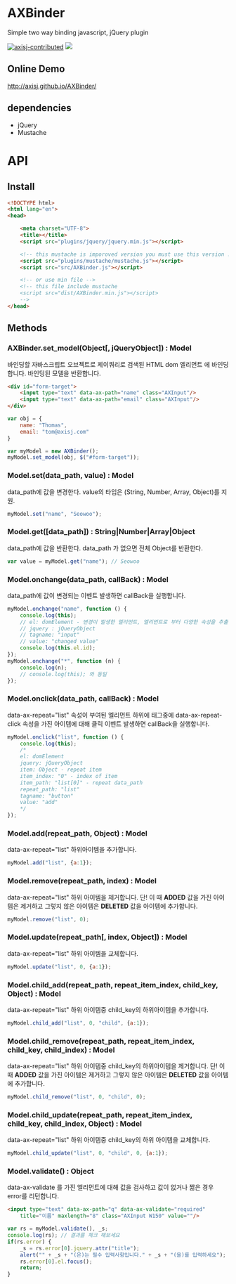 # AXBinder

Simple two way binding javascript, jQuery plugin

[![axisj-contributed](https://img.shields.io/badge/AXISJ.com-OpensourceJavascriptUILibrary-green.svg)](https://github.com/axisj) ![](https://img.shields.io/badge/Seowoo-Mondo&Thomas-red.svg)


## Online Demo
http://axisj.github.io/AXBinder/


## dependencies
- jQuery
- Mustache

# API

## Install
```html
<!DOCTYPE html>
<html lang="en">
<head>

	<meta charset="UTF-8">
	<title></title>
	<script src="plugins/jquery/jquery.min.js"></script>

    <!-- this mustache is imporoved version you must use this version ! -->
	<script src="plugins/mustache/mustache.js"></script>
	<script src="src/AXBinder.js"></script>

	<!-- or use min file -->
	<!-- this file include mustache
    <script src="dist/AXBinder.min.js"></script>
	-->
</head>
```

## Methods

### AXBinder.set_model(Object[, jQueryObject]) : Model
바인딩할 자바스크립트 오브젝트로
제이쿼리로 검색된 HTML dom 엘리먼트 에 바인딩합니다.
바인딩된 모델을 반환합니다.

```html
<div id="form-target">
	<input type="text" data-ax-path="name" class="AXInput"/>
	<input type="text" data-ax-path="email" class="AXInput"/>
</div>
```

```js
var obj = {
	name: "Thomas",
	email: "tom@axisj.com"
}

var myModel = new AXBinder();
myModel.set_model(obj, $("#form-target"));
```


### Model.set(data_path, value) : Model
data_path에 값을 변경한다. value의 타입은 (String, Number, Array, Object)를 지원.

```js
myModel.set("name", "Seowoo");
```

### Model.get([data_path]) : String|Number|Array|Object
data_path에 값을 반환한다. data_path 가 없으면 전체 Object를 반환한다.

```js
var value = myModel.get("name"); // Seowoo
```

### Model.onchange(data_path, callBack) : Model
data_path에 값이 변경되는 이벤트 발생하면 callBack을 실행합니다.

```js
myModel.onchange("name", function () {
    console.log(this);
    // el: domElement - 변경이 발생한 엘리먼트, 엘리먼트로 부터 다양한 속성을 추출할 수 있다.
    // jquery : jQueryObject
    // tagname: "input"
    // value: "changed value"
    console.log(this.el.id);
});
myModel.onchange("*", function (n) {
    console.log(n);
    // console.log(this); 와 동일
});
```

### Model.onclick(data_path, callBack) : Model
data-ax-repeat="list" 속성이 부여된 엘리먼트 하위에 태그중에 data-ax-repeat-click 속성을 가진 아이템에 대해 클릭 이벤트 발생하면 callBack을 실행합니다.

```js
myModel.onclick("list", function () {
    console.log(this);
    /*
    el: domElement
    jquery: jQueryObject
    item: Object - repeat item
    item_index: "0" - index of item
    item_path: "list[0]" - repeat data_path
    repeat_path: "list"
    tagname: "button"
    value: "add"
    */
});
```



### Model.add(repeat_path, Object) : Model
data-ax-repeat="list" 하위아이템을 추가합니다.
```js
myModel.add("list", {a:1});
```

### Model.remove(repeat_path, index) : Model
data-ax-repeat="list" 하위 아이템을 제거합니다. 단! 이 때 __ADDED__ 값을 가진 아이템은 제거하고 그렇지 않은 아이템은 __DELETED__ 값을 아이템에 추가합니다.
```js
myModel.remove("list", 0);
```
### Model.update(repeat_path[, index, Object]) : Model
data-ax-repeat="list" 하위 아이템을 교체합니다.
```js
myModel.update("list", 0, {a:1});
```

### Model.child_add(repeat_path, repeat_item_index, child_key, Object) : Model
data-ax-repeat="list" 하위 아이템중 child_key의 하위아이템을 추가합니다.
```js
myModel.child_add("list", 0, "child", {a:1});
```

### Model.child_remove(repeat_path, repeat_item_index, child_key, child_index) : Model
data-ax-repeat="list" 하위 아이템중 child_key의 하위아이템을 제거합니다. 단! 이 때 __ADDED__ 값을 가진 아이템은 제거하고 그렇지 않은 아이템은 __DELETED__ 값을 아이템에 추가합니다.
```js
myModel.child_remove("list", 0, "child", 0);
```
### Model.child_update(repeat_path, repeat_item_index, child_key, child_index, Object) : Model
data-ax-repeat="list" 하위 아이템중 child_key의 하위 아이템을 교체합니다.
```js
myModel.child_update("list", 0, "child", 0, {a:1});
```

### Model.validate() : Object
data-ax-validate 를 가진 엘리먼트에 대해 값을 검사하고 값이 없거나 짦은 경우 error를 리턴합니다.
```html
<input type="text" data-ax-path="q" data-ax-validate="required" 
    title="이름" maxlength="8" class="AXInput W150" value=""/>
```
```js
var rs = myModel.validate(), _s;
console.log(rs); // 결과를 체크 해보세요
if(rs.error) {
    _s = rs.error[0].jquery.attr("title");
    alert("" + _s + "(은)는 필수 입력사항입니다." + _s + "(을)를 입력하세요");
    rs.error[0].el.focus();
    return;
}
```